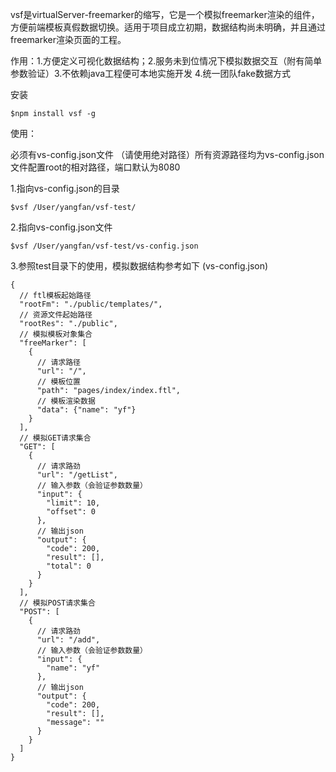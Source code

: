 vsf是virtualServer-freemarker的缩写，它是一个模拟freemarker渲染的组件，方便前端模板真假数据切换。适用于项目成立初期，数据结构尚未明确，并且通过freemarker渲染页面的工程。

作用：1.方便定义可视化数据结构；2.服务未到位情况下模拟数据交互（附有简单参数验证）3.不依赖java工程便可本地实施开发 4.统一团队fake数据方式 

安装

```
$npm install vsf -g
```

使用：

必须有vs-config.json文件 （请使用绝对路径）所有资源路径均为vs-config.json文件配置root的相对路径，端口默认为8080



1.指向vs-config.json的目录
```
$vsf /User/yangfan/vsf-test/
```
2.指向vs-config.json文件
```
$vsf /User/yangfan/vsf-test/vs-config.json
```
3.参照test目录下的使用，模拟数据结构参考如下  (vs-config.json) 

```
{ 
  // ftl模板起始路径
  "rootFm": "./public/templates/",
  // 资源文件起始路径
  "rootRes": "./public",
  // 模拟模板对象集合
  "freeMarker": [
    {
      // 请求路径
      "url": "/",
      // 模板位置
      "path": "pages/index/index.ftl",
      // 模板渲染数据
      "data": {"name": "yf"}
    }
  ],
  // 模拟GET请求集合
  "GET": [
    {
      // 请求路劲
      "url": "/getList",
      // 输入参数（会验证参数数量）
      "input": {
        "limit": 10,
        "offset": 0
      },
      // 输出json
      "output": {
        "code": 200,
        "result": [],
        "total": 0
      }
    }
  ],
  // 模拟POST请求集合
  "POST": [
    {
      // 请求路劲
      "url": "/add",
      // 输入参数（会验证参数数量）
      "input": {
        "name": "yf"
      },
      // 输出json
      "output": {
        "code": 200,
        "result": [],
        "message": ""
      }
    }
  ]
}
```


